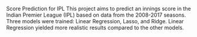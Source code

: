 Score Prediction for IPL
This project aims to predict an innings score in the Indian Premier League (IPL) based on data from the 2008-2017 seasons. Three models were trained: Linear Regression, Lasso, and Ridge. Linear Regression yielded more realistic results compared to the other models.
